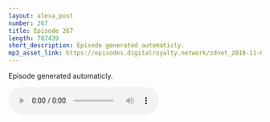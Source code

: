 ```yaml
---
layout: alexa_post
number: 267
title: Episode 267
length: 707439
short_description: Episode generated automaticly.
mp3_asset_link: https://episodes.digitalroyalty.network/zdnet_2018-11-08_01-00-04.mp3
---
```


Episode generated automaticly.

<audio controls>
    <source src="{{ page.mp3_asset_link }}" type="audio/mpeg">
</audio>